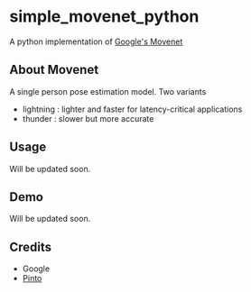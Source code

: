 # simple_movenet_python

A python implementation of [Google's Movenet](https://blog.tensorflow.org/2021/05/next-generation-pose-detection-with-movenet-and-tensorflowjs.html)

## About Movenet

A single person pose estimation model. Two variants

- lightning : lighter and faster for latency-critical applications
- thunder : slower but more accurate

## Usage

Will be updated soon.

## Demo

Will be updated soon.

## Credits

- Google
- [Pinto](https://github.com/PINTO0309)
